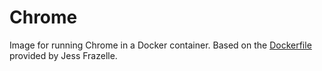 # Chrome
Image for running Chrome in a Docker container. Based on the [Dockerfile](https://github.com/jessfraz/dockerfiles/blob/master/chrome/stable/Dockerfile) provided by Jess Frazelle.